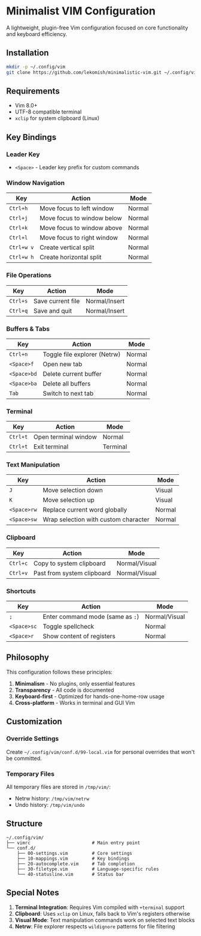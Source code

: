 # Minimalist VIM Configuration

A lightweight, plugin-free Vim configuration focused on core functionality and keyboard efficiency.

## Installation

```bash
mkdir -p ~/.config/vim
git clone https://github.com/lekomish/minimalistic-vim.git ~/.config/vim
```

## Requirements

- Vim 8.0+
- UTF-8 compatible terminal
- `xclip` for system clipboard (Linux)

## Key Bindings

### Leader Key

- `<Space>` - Leader key prefix for custom commands

### Window Navigation

| Key        | Action                     | Mode   |
| ---------- | -------------------------- | ------ |
| `Ctrl+h`   | Move focus to left window  | Normal |
| `Ctrl+j`   | Move focus to window below | Normal |
| `Ctrl+k`   | Move focus to window above | Normal |
| `Ctrl+l`   | Move focus to right window | Normal |
| `Ctrl+w v` | Create vertical split      | Normal |
| `Ctrl+w h` | Create horizontal split    | Normal |

### File Operations

| Key      | Action            | Mode          |
| -------- | ----------------- | ------------- |
| `Ctrl+s` | Save current file | Normal/Insert |
| `Ctrl+q` | Save and quit     | Normal/Insert |

### Buffers & Tabs

| Key         | Action                       | Mode   |
| ----------- | ---------------------------- | ------ |
| `Ctrl+n`    | Toggle file explorer (Netrw) | Normal |
| `<Space>f`  | Open new tab                 | Normal |
| `<Space>bd` | Delete current buffer        | Normal |
| `<Space>ba` | Delete all buffers           | Normal |
| `Tab`       | Switch to next tab           | Normal |

### Terminal

| Key      | Action               | Mode     |
| -------- | -------------------- | -------- |
| `Ctrl+t` | Open terminal window | Normal   |
| `Ctrl+t` | Exit terminal        | Terminal |

### Text Manipulation

| Key         | Action                               | Mode   |
| ----------- | ------------------------------------ | ------ |
| `J`         | Move selection down                  | Visual |
| `K`         | Move selection up                    | Visual |
| `<Space>rw` | Replace current word globally        | Normal |
| `<Space>sw` | Wrap selection with custom character | Normal |

### Clipboard

| Key      | Action                     | Mode          |
| -------- | -------------------------- | ------------- |
| `Ctrl+c` | Copy to system clipboard   | Normal/Visual |
| `Ctrl+v` | Past from system clipboard | Normal/Visual |

### Shortcuts

| Key         | Action                           | Mode          |
| ----------- | -------------------------------- | ------------- |
| `;`         | Enter command mode (same as `:`) | Normal/Visual |
| `<Space>sc` | Toggle spellcheck                | Normal        |
| `<Space>r`  | Show content of registers        | Normal        |

## Philosophy

This configuration follows these principles:

1. **Minimalism** - No plugins, only essential features
2. **Transparency** - All code is documented
3. **Keyboard-first** - Optimized for hands-one-home-row usage
4. **Cross-platform** - Works in terminal and GUI Vim

## Customization

### Override Settings

Create `~/.config/vim/conf.d/99-local.vim` for personal overrides that won't be committed.

### Temporary Files

All temporary files are stored in `/tmp/vim/`:

- Netrw history: `/tmp/vim/netrw`
- Undo history: `/tmp/vim/undo`

## Structure

```
~/.config/vim/
├── vimrc                       # Main entry point
└── conf.d/
    ├── 00-settings.vim         # Core settings
    ├── 10-mappings.vim         # Key bindings
    ├── 20-autocomplete.vim     # Tab completion
    ├── 30-filetype.vim         # Language-specific rules
    └── 40-statusline.vim       # Status bar
```

## Special Notes

1. **Terminal Integration**: Requires Vim compiled with `+terminal` support
2. **Clipboard**: Uses `xclip` on Linux, falls back to Vim's registers otherwise
3. **Visual Mode**: Text manipulation commands work on selected text blocks
4. **Netrw**: File explorer respects `wildignore` patterns for file filtering
